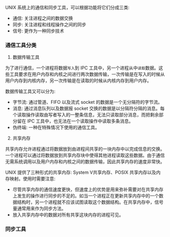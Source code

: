 
UNIX 系统上的通信和同步工具，可以根据功能将它们分成三类:
- 通信: 关注进程之间的数据交换
- 同步: 关注进程和线程操作之间的同步
- 信号: 更作为一种同步技术

### 通信工具分类

1. 数据传输工具

为了进行通信，一个进程将数据`写入`到 IPC 工具中，另一个进程从中`读取`数据。这些工具要求在用户内存和内核之间进行两次数据传输，一次传输是在写入的时候从用户内存到内核内存，另一次传输是在读取的时候从内核内存到用户内存。

数据传输工具又可以分为:
- 字节流: 通过管道、FIFO 以及流式 socket 的数据是一个无分隔符的字节流。
- 消息: 通过消息队列以及数据报 socket 交换的数据是以分隔符分隔的消息。每个读取操作读取由写者写入的一整条信息，无法只读取部分消息，而把剩余部分留在 IPC 工具中，也无法在一个读取操作中读取多条消息。
- 伪终端: 一种在特殊情况下使用的通信工具。

2. 共享内存

共享内存允许进程通过将数据放到由进程间共享的一块内存中以完成信息的交换。一个进程可以通过将数据放到共享内存块中使得其他进程读取这些数据。由于通信无需系统调用以及用户内存和内核之间的数据传输，因此共享内存的速度非常快。

UNIX 提供了三种形式的共享内存: System V共享内存、POSIX 共享内存以及内存映射。使用时需要注意:
- 尽管共享内存的通信速度更快，但速度上的优势是用来弥补需要对在共享内存上发生的操作进行同步的不足的。如当一个进程正在更新共享内存中的一个数据结构时，另一个进程就不应该试图读取这个数据结构。在共享内存中，信号量通常用来作为同步方法。
- 放入共享内存中的数据对所有共享这块内存的进程可见。

### 同步工具

